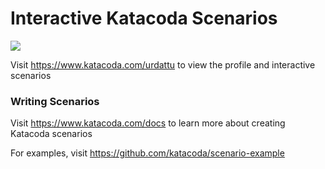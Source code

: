 # Interactive Katacoda Scenarios

[![](http://shields.katacoda.com/katacoda/urdattu/count.svg)](https://www.katacoda.com/urdattu "Get your profile on Katacoda.com")

Visit https://www.katacoda.com/urdattu to view the profile and interactive scenarios

### Writing Scenarios
Visit https://www.katacoda.com/docs to learn more about creating Katacoda scenarios

For examples, visit https://github.com/katacoda/scenario-example
